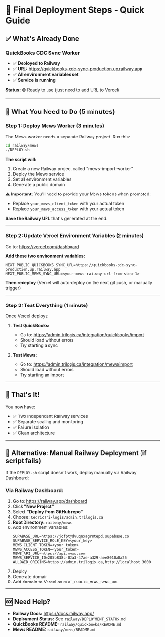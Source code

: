 # 🎯 Final Deployment Steps - Quick Guide

## ✅ What's Already Done

### QuickBooks CDC Sync Worker
- ✅ **Deployed to Railway**
- ✅ **URL:** https://quickbooks-cdc-sync-production.up.railway.app
- ✅ **All environment variables set**
- ✅ **Service is running**

**Status:** 🟢 Ready to use (just need to add URL to Vercel)

---

## 🔧 What You Need to Do (5 minutes)

### Step 1: Deploy Mews Worker (3 minutes)

The Mews worker needs a separate Railway project. Run this:

```bash
cd railway/mews
./DEPLOY.sh
```

**The script will:**
1. Create a new Railway project called "mews-import-worker"
2. Deploy the Mews service
3. Set all environment variables
4. Generate a public domain

**⚠️ Important:** You'll need to provide your Mews tokens when prompted:
- Replace `your_mews_client_token` with your actual token
- Replace `your_mews_access_token` with your actual token

**Save the Railway URL** that's generated at the end.

---

### Step 2: Update Vercel Environment Variables (2 minutes)

Go to: https://vercel.com/dashboard

**Add these two environment variables:**

```
NEXT_PUBLIC_QUICKBOOKS_SYNC_URL=https://quickbooks-cdc-sync-production.up.railway.app
NEXT_PUBLIC_MEWS_SYNC_URL=<your-mews-railway-url-from-step-1>
```

**Then redeploy** (Vercel will auto-deploy on the next git push, or manually trigger)

---

### Step 3: Test Everything (1 minute)

Once Vercel deploys:

1. **Test QuickBooks:**
   - Go to: https://admin.trilogis.ca/integration/quickbooks/import
   - Should load without errors
   - Try starting a sync

2. **Test Mews:**
   - Go to: https://admin.trilogis.ca/integration/mews/import
   - Should load without errors
   - Try starting an import

---

## 🎉 That's It!

You now have:
- ✅ Two independent Railway services
- ✅ Separate scaling and monitoring
- ✅ Failure isolation
- ✅ Clean architecture

---

## 📖 Alternative: Manual Railway Deployment (if script fails)

If the `DEPLOY.sh` script doesn't work, deploy manually via Railway Dashboard:

### Via Railway Dashboard:

1. Go to: https://railway.app/dashboard
2. Click **"New Project"**
3. Select **"Deploy from GitHub repo"**
4. Choose: `CedricTri-logis/admin.trilogis.ca`
5. **Root Directory:** `railway/mews`
6. Add environment variables:
   ```
   SUPABASE_URL=https://jcfptydvuqnxagrntepd.supabase.co
   SUPABASE_SERVICE_ROLE_KEY=<your_key>
   MEWS_CLIENT_TOKEN=<your_token>
   MEWS_ACCESS_TOKEN=<your_token>
   MEWS_API_URL=https://api.mews.com
   MEWS_SERVICE_ID=205b838c-02a3-47ae-a329-aee8010a0a25
   ALLOWED_ORIGINS=https://admin.trilogis.ca,http://localhost:3000
   ```
7. Deploy
8. Generate domain
9. Add domain to Vercel as `NEXT_PUBLIC_MEWS_SYNC_URL`

---

## 🆘 Need Help?

- **Railway Docs:** https://docs.railway.app/
- **Deployment Status:** See `railway/DEPLOYMENT_STATUS.md`
- **QuickBooks README:** `railway/quickbooks/README.md`
- **Mews README:** `railway/mews/README.md`
